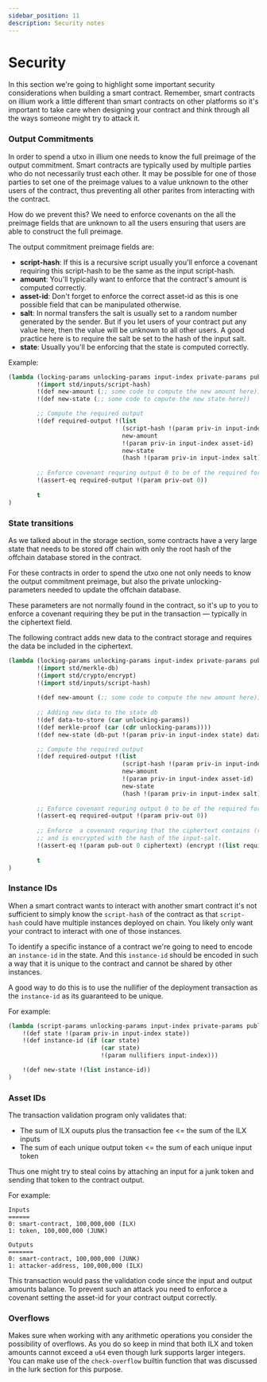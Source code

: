 ```yaml
---
sidebar_position: 11
description: Security notes
---
```


# Security

In this section we're going to highlight some important security considerations when building a smart contract. Remember,
smart contracts on illium work a little different than smart contracts on other platforms so it's important to take
care when designing your contract and think through all the ways someone might try to attack it.

### Output Commitments

In order to spend a utxo in illium one needs to know the full preimage of the output commitment. Smart contracts are typically
used by multiple parties who do not necessarily trust each other. It may be possible for one of those parties to set one
of the preimage values to a value unknown to the other users of the contract, thus preventing all other parites from interacting
with the contract. 

How do we prevent this? We need to enforce covenants on the all the preimage fields that are unknown to all the users ensuring
that users are able to construct the full preimage. 

The output commitment preimage fields are:

- **script-hash**: If this is a recursive script usually you'll enforce a covenant requiring this script-hash to be the same
as the input script-hash.
- **amount**: You'll typically want to enforce that the contract's amount is computed correctly.
- **asset-id**: Don't forget to enforce the correct asset-id as this is one possible field that can be manipulated otherwise.
- **salt**: In normal transfers the salt is usually set to a random number generated by the sender. But if you let users of your
    contract put any value here, then the value will be unknown to all other users. A good practice here is to require the salt be
    set to the hash of the input salt.
- **state**: Usually you'll be enforcing that the state is computed correctly.

Example:
```lisp
(lambda (locking-params unlocking-params input-index private-params public-params)
        !(import std/inputs/script-hash)
        !(def new-amount (;; some code to compute the new amount here))
        !(def new-state (;; some code to cmpute the new state here))

        ;; Compute the required output
        !(def required-output !(list
                                (script-hash !(param priv-in input-index))
                                new-amount
                                !(param priv-in input-index asset-id)
                                new-state
                                (hash !(param priv-in input-index salt))))
        
        ;; Enforce covenant requring output 0 to be of the required form                  
        !(assert-eq required-output !(param priv-out 0))
        
        t
)
```

### State transitions

As we talked about in the storage section, some contracts have a very large state that needs to be stored off chain with only
the root hash of the offchain database stored in the contract. 

For these contracts in order to spend the utxo one not only needs to know the output commitment preimage, but also the private
unlocking-parameters needed to update the offchain database.

These parameters are not normally found in the contract, so it's up to you to enforce a covenant requiring they be put in the
transaction ― typically in the ciphertext field.

The following contract adds new data to the contract storage and requires the data be included in the ciphertext.

```lisp
(lambda (locking-params unlocking-params input-index private-params public-params)
        !(import std/merkle-db)
        !(import std/crypto/encrypt)
        !(import std/inputs/script-hash)
        
        !(def new-amount (;; some code to compute the new amount here))
        
        ;; Adding new data to the state db
        !(def data-to-store (car unlocking-params))
        !(def merkle-proof (car (cdr unlocking-params))))
        !(def new-state (db-put !(param priv-in input-index state) data-to-store merkle-proof))

        ;; Compute the required output
        !(def required-output !(list
                                (script-hash !(param priv-in input-index))
                                new-amount
                                !(param priv-in input-index asset-id)
                                new-state
                                (hash !(param priv-in input-index salt))))
        
        ;; Enforce covenant requring output 0 to be of the required form                  
        !(assert-eq required-output !(param priv-out 0))
        
        ;; Enforce  a covenant requring that the ciphertext contains (required-output data-to-store)
        ;; and is encrypted with the hash of the input-salt. 
        !(assert-eq !(param pub-out 0 ciphertext) (encrypt !(list required-output data-to-store) (num (commit !(param priv-in input-index salt)))))
        
        t
)
```

### Instance IDs

When a smart contract wants to interact with another smart contract it's not sufficient to simply know the `script-hash`
of the contract as that `script-hash` could have multiple instances deployed on chain. You likely only want your contract
to interact with one of those instances. 

To identify a specific instance of a contract we're going to need to encode an `instance-id` in the state. And this
`instance-id` should be encoded in such a way that it is unique to the contract and cannot be shared by other instances.

A good way to do this is to use the nullifier of the deployment transaction as the `instance-id` as its guaranteed to
be unique. 

For example:
````lisp
(lambda (script-params unlocking-params input-index private-params public-params)
    !(def state !(param priv-in input-index state))
    !(def instance-id (if (car state)
                          (car state)
                          !(param nullifiers input-index)))

    !(def new-state !(list instance-id))
)
````

### Asset IDs

The transaction validation program only validates that:

- The sum of ILX ouputs plus the transaction fee <= the sum of the ILX inputs
- The sum of each unique output token <= the sum of each unique input token

Thus one might try to steal coins by attaching an input for a junk token and sending that token
to the contract output. 

For example:
```
Inputs
======
0: smart-contract, 100,000,000 (ILX)
1: token, 100,000,000 (JUNK)

Outputs
=======
0: smart-contract, 100,000,000 (JUNK)
1: attacker-address, 100,000,000 (ILX)
```

This transaction would pass the validation code since the input and output amounts balance. To prevent such an
attack you need to enforce a covenant setting the asset-id for your contract output correctly.

### Overflows

Makes sure when working with any arithmetic operations you consider the possibility of overflows. As you do so
keep in mind that both ILX and token amounts cannot exceed a `u64` even though lurk supports larger integers. You
can make use of the `check-overflow` builtin function that was discussed in the lurk section for this purpose.